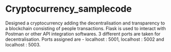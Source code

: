 # Cryptocurrency_samplecode
Designed a cryptocurrency adding the decentralisation and transparency to a blockchain consisting of people transactions.
Flask is used to interact with Postman or other API integration softwares.
3 different ports are taken for decentralisation.
Ports assigned are - localhost : 5001, localhost : 5002 and localhost : 5003.
